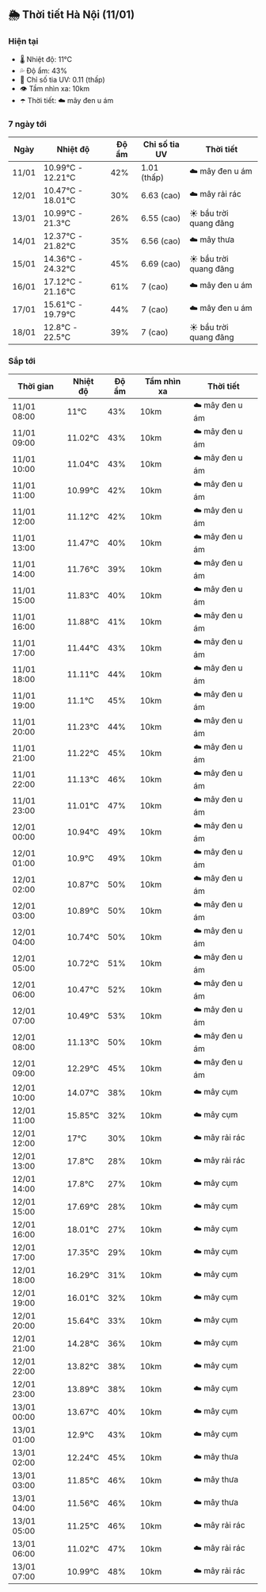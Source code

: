 ## 🌦️ Thời tiết Hà Nội (11/01)

### Hiện tại

- 🌡️ Nhiệt độ: 11℃
- 💦 Độ ẩm: 43%
- 🌟 Chỉ số tia UV: 0.11 (thấp)
- 👁️ Tầm nhìn xa: 10km
- ☂️ Thời tiết: ☁️ mây đen u ám

### 7 ngày tới

| Ngày | Nhiệt độ | Độ ẩm | Chỉ số tia UV | Thời tiết |
| --- | --- | --- | --- | --- |
| 11/01 | 10.99℃ - 12.21℃ | 42% | 1.01 (thấp) | ☁️ mây đen u ám |
| 12/01 | 10.47℃ - 18.01℃ | 30% | 6.63 (cao) | ☁️ mây rải rác |
| 13/01 | 10.99℃ - 21.3℃ | 26% | 6.55 (cao) | ☀️ bầu trời quang đãng |
| 14/01 | 12.37℃ - 21.82℃ | 35% | 6.56 (cao) | ☁️ mây thưa |
| 15/01 | 14.36℃ - 24.32℃ | 45% | 6.69 (cao) | ☀️ bầu trời quang đãng |
| 16/01 | 17.12℃ - 21.16℃ | 61% | 7 (cao) | ☁️ mây đen u ám |
| 17/01 | 15.61℃ - 19.79℃ | 44% | 7 (cao) | ☁️ mây đen u ám |
| 18/01 | 12.8℃ - 22.5℃ | 39% | 7 (cao) | ☀️ bầu trời quang đãng |

### Sắp tới

| Thời gian | Nhiệt độ | Độ ẩm | Tầm nhìn xa | Thời tiết |
| --- | --- | --- | --- | --- |
| 11/01 08:00 | 11℃ | 43% | 10km | ☁️ mây đen u ám |
| 11/01 09:00 | 11.02℃ | 43% | 10km | ☁️ mây đen u ám |
| 11/01 10:00 | 11.04℃ | 43% | 10km | ☁️ mây đen u ám |
| 11/01 11:00 | 10.99℃ | 42% | 10km | ☁️ mây đen u ám |
| 11/01 12:00 | 11.12℃ | 42% | 10km | ☁️ mây đen u ám |
| 11/01 13:00 | 11.47℃ | 40% | 10km | ☁️ mây đen u ám |
| 11/01 14:00 | 11.76℃ | 39% | 10km | ☁️ mây đen u ám |
| 11/01 15:00 | 11.83℃ | 40% | 10km | ☁️ mây đen u ám |
| 11/01 16:00 | 11.88℃ | 41% | 10km | ☁️ mây đen u ám |
| 11/01 17:00 | 11.44℃ | 43% | 10km | ☁️ mây đen u ám |
| 11/01 18:00 | 11.11℃ | 44% | 10km | ☁️ mây đen u ám |
| 11/01 19:00 | 11.1℃ | 45% | 10km | ☁️ mây đen u ám |
| 11/01 20:00 | 11.23℃ | 44% | 10km | ☁️ mây đen u ám |
| 11/01 21:00 | 11.22℃ | 45% | 10km | ☁️ mây đen u ám |
| 11/01 22:00 | 11.13℃ | 46% | 10km | ☁️ mây đen u ám |
| 11/01 23:00 | 11.01℃ | 47% | 10km | ☁️ mây đen u ám |
| 12/01 00:00 | 10.94℃ | 49% | 10km | ☁️ mây đen u ám |
| 12/01 01:00 | 10.9℃ | 49% | 10km | ☁️ mây đen u ám |
| 12/01 02:00 | 10.87℃ | 50% | 10km | ☁️ mây đen u ám |
| 12/01 03:00 | 10.89℃ | 50% | 10km | ☁️ mây đen u ám |
| 12/01 04:00 | 10.74℃ | 50% | 10km | ☁️ mây đen u ám |
| 12/01 05:00 | 10.72℃ | 51% | 10km | ☁️ mây đen u ám |
| 12/01 06:00 | 10.47℃ | 52% | 10km | ☁️ mây đen u ám |
| 12/01 07:00 | 10.49℃ | 53% | 10km | ☁️ mây đen u ám |
| 12/01 08:00 | 11.13℃ | 50% | 10km | ☁️ mây đen u ám |
| 12/01 09:00 | 12.29℃ | 45% | 10km | ☁️ mây đen u ám |
| 12/01 10:00 | 14.07℃ | 38% | 10km | ☁️ mây cụm |
| 12/01 11:00 | 15.85℃ | 32% | 10km | ☁️ mây cụm |
| 12/01 12:00 | 17℃ | 30% | 10km | ☁️ mây rải rác |
| 12/01 13:00 | 17.8℃ | 28% | 10km | ☁️ mây rải rác |
| 12/01 14:00 | 17.8℃ | 27% | 10km | ☁️ mây cụm |
| 12/01 15:00 | 17.69℃ | 28% | 10km | ☁️ mây cụm |
| 12/01 16:00 | 18.01℃ | 27% | 10km | ☁️ mây cụm |
| 12/01 17:00 | 17.35℃ | 29% | 10km | ☁️ mây cụm |
| 12/01 18:00 | 16.29℃ | 31% | 10km | ☁️ mây cụm |
| 12/01 19:00 | 16.01℃ | 32% | 10km | ☁️ mây cụm |
| 12/01 20:00 | 15.64℃ | 33% | 10km | ☁️ mây cụm |
| 12/01 21:00 | 14.28℃ | 36% | 10km | ☁️ mây cụm |
| 12/01 22:00 | 13.82℃ | 38% | 10km | ☁️ mây cụm |
| 12/01 23:00 | 13.89℃ | 38% | 10km | ☁️ mây cụm |
| 13/01 00:00 | 13.67℃ | 40% | 10km | ☁️ mây cụm |
| 13/01 01:00 | 12.9℃ | 43% | 10km | ☁️ mây cụm |
| 13/01 02:00 | 12.24℃ | 45% | 10km | ☁️ mây thưa |
| 13/01 03:00 | 11.85℃ | 46% | 10km | ☁️ mây thưa |
| 13/01 04:00 | 11.56℃ | 46% | 10km | ☁️ mây thưa |
| 13/01 05:00 | 11.25℃ | 46% | 10km | ☁️ mây rải rác |
| 13/01 06:00 | 11.02℃ | 47% | 10km | ☁️ mây rải rác |
| 13/01 07:00 | 10.99℃ | 48% | 10km | ☁️ mây rải rác |
